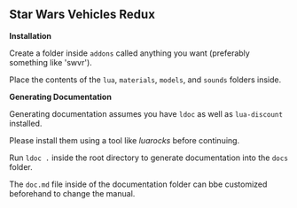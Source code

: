 ## Star Wars Vehicles Redux

**Installation**

Create a folder inside `addons` called anything you want (preferably something like 'swvr').

Place the contents of the `lua`, `materials`, `models`, and `sounds` folders inside.

**Generating Documentation**

Generating documentation assumes you have `ldoc` as well as `lua-discount` installed.

Please install them using a tool like *luarocks* before continuing.

Run `ldoc .` inside the root directory to generate documentation into the `docs` folder.

The `doc.md` file inside of the documentation folder can bbe customized beforehand to change the manual.
